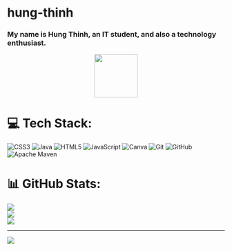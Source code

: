 # hung-thinh
### My name is Hung Thinh, an IT student, and also a technology enthusiast.

<!--GIF-->
<div id="header" align="center">
  <img src="https://media.giphy.com/media/M9gbBd9nbDrOTu1Mqx/giphy.gif" width="100"/>
</div>


# 💻 Tech Stack:
![CSS3](https://img.shields.io/badge/css3-%231572B6.svg?style=for-the-badge&logo=css3&logoColor=white) ![Java](https://img.shields.io/badge/java-%23ED8B00.svg?style=for-the-badge&logo=openjdk&logoColor=white) ![HTML5](https://img.shields.io/badge/html5-%23E34F26.svg?style=for-the-badge&logo=html5&logoColor=white) ![JavaScript](https://img.shields.io/badge/javascript-%23323330.svg?style=for-the-badge&logo=javascript&logoColor=%23F7DF1E) ![Canva](https://img.shields.io/badge/Canva-%2300C4CC.svg?style=for-the-badge&logo=Canva&logoColor=white) ![Git](https://img.shields.io/badge/git-%23F05033.svg?style=for-the-badge&logo=git&logoColor=white) ![GitHub](https://img.shields.io/badge/github-%23121011.svg?style=for-the-badge&logo=github&logoColor=white) ![Apache Maven](https://img.shields.io/badge/Apache%20Maven-C71A36?style=for-the-badge&logo=Apache%20Maven&logoColor=white)

# 📊 GitHub Stats:
![](https://github-readme-stats.vercel.app/api?username=thinh16072005&theme=dark&hide_border=false&include_all_commits=true&count_private=true)<br/>
![](https://github-readme-streak-stats.herokuapp.com/?user=thinh16072005&theme=dark&hide_border=false)<br/>
![](https://github-readme-stats.vercel.app/api/top-langs/?username=thinh16072005&theme=dark&hide_border=false&include_all_commits=true&count_private=true&layout=compact)

---
[![](https://visitcount.itsvg.in/api?id=thinh16072005&icon=0&color=0)](https://visitcount.itsvg.in)

<!-- Proudly created with GPRM ( https://gprm.itsvg.in ) -->
